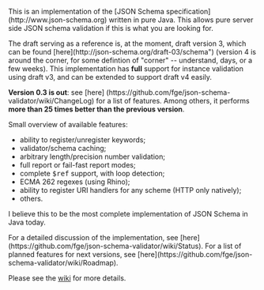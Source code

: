 <p>This is an implementation of the [JSON Schema
specification](http://www.json-schema.org) written in pure Java. This allows
pure server side JSON schema validation if this is what you are looking for.

<p>The draft serving as a reference is, at the moment, draft version 3, which
can be found [here](http://json-schema.org/draft-03/schema") (version 4 is
around the corner, for some defintion of "corner" -- understand, days, or a few
weeks). This implementation has <b>full</b> support for instance validation
using draft v3, and can be extended to support draft v4 easily.

<p><b>Version 0.3 is out</b>: see [here]
(https://github.com/fge/json-schema-validator/wiki/ChangeLog) for a list of
features. Among others, it performs <b>more than 25 times better than the
previous version</b>.

<p>Small overview of available features:

* ability to register/unregister keywords;
* validator/schema caching;
* arbitrary length/precision number validation;
* full report or fail-fast report modes;
* complete <tt>$ref</tt> support, with loop detection;
* ECMA 262 regexes (using Rhino);
* ability to register URI handlers for any scheme (HTTP only natively);
* others.

<p>I believe this to be the most complete implementation of JSON Schema in Java
today.

<p>For a detailed discussion of the implementation, see
[here](https://github.com/fge/json-schema-validator/wiki/Status). For a list of
planned features for next versions, see
[here](https://github.com/fge/json-schema-validator/wiki/Roadmap).

Please see the [wiki](https://github.com/fge/json-schema-validator/wiki/) for
more details.

